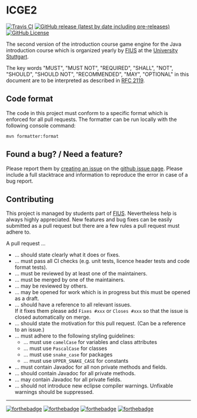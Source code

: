 # ICGE2

[![Travis CI](https://img.shields.io/travis/FIUS/ICGE2/master?style=plastic)](https://travis-ci.org/fius/ICGE2/)
[![GitHub release (latest by date including pre-releases)](https://img.shields.io/github/v/release/FIUS/ICGE2?include_prereleases&style=plastic)](https://github.com/FIUS/ICGE2/releases)
[![GitHub License](https://img.shields.io/github/license/FIUS/ICGE2?style=plastic)](https://github.com/FIUS/ICGE2/blob/master/LICENSE)

The second version of the introduction course game engine for the Java introduction course which is organized yearly by [FIUS](https://fius.informatik.uni-stuttgart.de/) at the [University Stuttgart](https://www.uni-stuttgart.de/).

The key words "MUST", "MUST NOT", "REQUIRED", "SHALL", "NOT", "SHOULD", "SHOULD NOT", "RECOMMENDED",  "MAY", "OPTIONAL" in this document are to be interpreted as described in [RFC 2119](https://tools.ietf.org/html/rfc2119).


## Code format
The code in this project must conform to a specific format which is enforced for all pull requests.
The formatter can be run locally with the following console command:
```
mvn formatter:format
```


## Found a bug? / Need a feature?
Please report them by [creating an issue](https://github.com/FIUS/ICGE2/issues/new) on the [github issue page](https://github.com/FIUS/ICGE2/issues).
Please include a full stacktrace and information to reproduce the error in case of a bug report.


## Contributing
This project is managed by students part of [FIUS](https://fius.informatik.uni-stuttgart.de/).
Nevertheless help is always highly appreciated.
New features and bug fixes can be easily submitted as a pull request but there are a few rules a pull request must adhere to.

A pull request …
 -  … should state clearly what it does or fixes.
 -  … must pass all CI checks (e.g. unit tests, licence header tests and code format tests).
 -  … must be reviewed by at least one of the maintainers.
 -  … must be merged by one of the maintainers.
 -  … may be reviewed by others.
 -  … may be opened for work which is in progress but this must be opened as a draft.
 -  … should have a reference to all relevant issues.<br>
    If it fixes them please add `Fixes #xxx` or `Closes #xxx` so that the issue is closed automatically on merge.
 -  … should state the motivation for this pull request. (Can be a reference to an issue.)
 -  … must adhere to  the following styling guidelines:
     -  … must use `camelCase` for variables and class attributes
     -  … must use `PascalCase` for classes
     -  … must use `snake_case` for packages
     -  … must use `UPPER_SNAKE_CASE` for constants
 -  … must contain Javadoc for all non private methods and fields.
 -  … should contain Javadoc for all private methods.
 -  … may contain Javadoc for all private fields.
 -  … should not introduce new eclipse compiler warnings. Unfixable warnings should be suppressed.

---

[![forthebadge](https://forthebadge.com/images/badges/ages-12.svg)](https://forthebadge.com)
[![forthebadge](https://forthebadge.com/images/badges/powered-by-electricity.svg)](https://forthebadge.com)
[![forthebadge](https://forthebadge.com/images/badges/built-by-developers.svg)](https://forthebadge.com)
[![forthebadge](https://forthebadge.com/images/badges/uses-badges.svg)](https://forthebadge.com)

